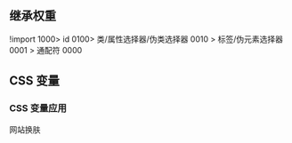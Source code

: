<!-- @format -->

## 继承权重

!import 1000> id 0100> 类/属性选择器/伪类选择器 0010 > 标签/伪元素选择器 0001 > 通配符 0000

## CSS 变量

### CSS 变量应用

网站换肤
